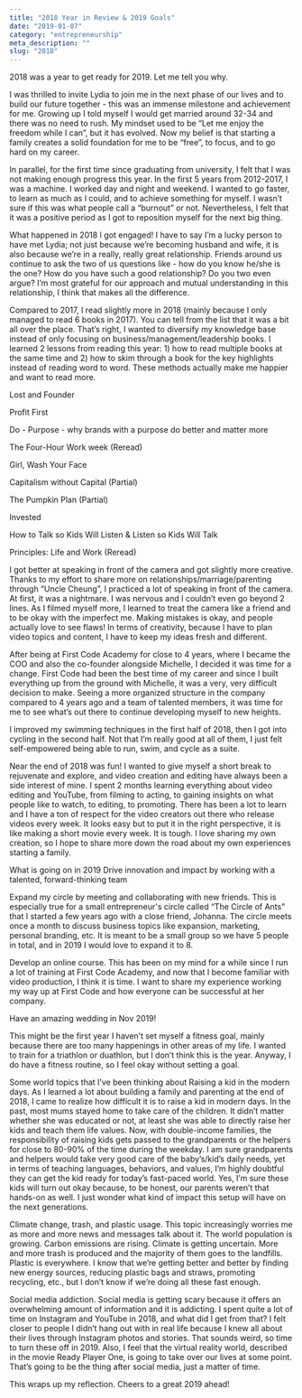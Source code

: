 ```yaml
---
title: "2018 Year in Review & 2019 Goals"
date: "2019-01-07"
category: "entrepreneurship"
meta_description: ""
slug: "2018"
---
```


2018 was a year to get ready for 2019. Let me tell you why.

I was thrilled to invite Lydia to join me in the next phase of our lives and to build our future together - this was an immense milestone and achievement for me. Growing up I told myself I would get married around 32-34 and there was no need to rush. My mindset used to be “Let me enjoy the freedom while I can”, but it has evolved. Now my belief is that starting a family creates a solid foundation for me to be “free”, to focus, and to go hard on my career.

In parallel, for the first time since graduating from university, I felt that I was not making enough progress this year. In the first 5 years from 2012-2017, I was a machine. I worked day and night and weekend. I wanted to go faster, to learn as much as I could, and to achieve something for myself. I wasn’t sure if this was what people call a “burnout” or not. Nevertheless, I felt that it was a positive period as I got to reposition myself for the next big thing.

What happened in 2018
I got engaged! I have to say I’m a lucky person to have met Lydia; not just because we’re becoming husband and wife, it is also because we’re in a really, really great relationship. Friends around us continue to ask the two of us questions like - how do you know he/she is the one? How do you have such a good relationship? Do you two even argue? I’m most grateful for our approach and mutual understanding in this relationship, I think that makes all the difference.

Compared to 2017, I read slightly more in 2018 (mainly because I only managed to read 6 books in 2017). You can tell from the list that it was a bit all over the place. That’s right, I wanted to diversify my knowledge base instead of only focusing on business/management/leadership books. I learned 2 lessons from reading this year: 1) how to read multiple books at the same time and 2) how to skim through a book for the key highlights instead of reading word to word. These methods actually make me happier and want to read more.

Lost and Founder

Profit First

Do - Purpose - why brands with a purpose do better and matter more

The Four-Hour Work week (Reread)

Girl, Wash Your Face

Capitalism without Capital (Partial)

The Pumpkin Plan (Partial)

Invested

How to Talk so Kids Will Listen & Listen so Kids Will Talk

Principles: Life and Work (Reread)

I got better at speaking in front of the camera and got slightly more creative. Thanks to my effort to share more on relationships/marriage/parenting through “Uncle Cheung”, I practiced a lot of speaking in front of the camera. At first, it was a nightmare. I was nervous and I couldn’t even go beyond 2 lines. As I filmed myself more, I learned to treat the camera like a friend and to be okay with the imperfect me. Making mistakes is okay, and people actually love to see flaws! In terms of creativity, because I have to plan video topics and content, I have to keep my ideas fresh and different.

After being at First Code Academy for close to 4 years, where I became the COO and also the co-founder alongside Michelle, I decided it was time for a change. First Code had been the best time of my career and since I built everything up from the ground with Michelle, it was a very, very difficult decision to make. Seeing a more organized structure in the company compared to 4 years ago and a team of talented members, it was time for me to see what’s out there to continue developing myself to new heights.

I improved my swimming techniques in the first half of 2018, then I got into cycling in the second half. Not that I’m really good at all of them, I just felt self-empowered being able to run, swim, and cycle as a suite.

Near the end of 2018 was fun! I wanted to give myself a short break to rejuvenate and explore, and video creation and editing have always been a side interest of mine. I spent 2 months learning everything about video editing and YouTube, from filming to acting, to gaining insights on what people like to watch, to editing, to promoting. There has been a lot to learn and I have a ton of respect for the video creators out there who release videos every week. It looks easy but to put it in the right perspective, it is like making a short movie every week. It is tough. I love sharing my own creation, so I hope to share more down the road about my own experiences starting a family.

What is going on in 2019
Drive innovation and impact by working with a talented, forward-thinking team

Expand my circle by meeting and collaborating with new friends. This is especially true for a small entrepreneur's circle called “The Circle of Ants” that I started a few years ago with a close friend, Johanna. The circle meets once a month to discuss business topics like expansion, marketing, personal branding, etc. It is meant to be a small group so we have 5 people in total, and in 2019 I would love to expand it to 8.

Develop an online course. This has been on my mind for a while since I run a lot of training at First Code Academy, and now that I become familiar with video production, I think it is time. I want to share my experience working my way up at First Code and how everyone can be successful at her company.

Have an amazing wedding in Nov 2019!

This might be the first year I haven’t set myself a fitness goal, mainly because there are too many happenings in other areas of my life. I wanted to train for a triathlon or duathlon, but I don’t think this is the year. Anyway, I do have a fitness routine, so I feel okay without setting a goal.

Some world topics that I’ve been thinking about
Raising a kid in the modern days. As I learned a lot about building a family and parenting at the end of 2018, I came to realize how difficult it is to raise a kid in modern days. In the past, most mums stayed home to take care of the children. It didn’t matter whether she was educated or not, at least she was able to directly raise her kids and teach them life values. Now, with double-income families, the responsibility of raising kids gets passed to the grandparents or the helpers for close to 80-90% of the time during the weekday. I am sure grandparents and helpers would take very good care of the baby’s/kid’s daily needs, yet in terms of teaching languages, behaviors, and values, I’m highly doubtful they can get the kid ready for today’s fast-paced world. Yes, I’m sure these kids will turn out okay because, to be honest, our parents weren’t that hands-on as well. I just wonder what kind of impact this setup will have on the next generations.

Climate change, trash, and plastic usage. This topic increasingly worries me as more and more news and messages talk about it. The world population is growing. Carbon emissions are rising. Climate is getting uncertain. More and more trash is produced and the majority of them goes to the landfills. Plastic is everywhere. I know that we’re getting better and better by finding new energy sources, reducing plastic bags and straws, promoting recycling, etc., but I don’t know if we’re doing all these fast enough.

Social media addiction. Social media is getting scary because it offers an overwhelming amount of information and it is addicting. I spent quite a lot of time on Instagram and YouTube in 2018, and what did I get from that? I felt closer to people I didn’t hang out with in real life because I knew all about their lives through Instagram photos and stories. That sounds weird, so time to turn these off in 2019. Also, I feel that the virtual reality world, described in the movie Ready Player One, is going to take over our lives at some point. That’s going to be the thing after social media, just a matter of time.

This wraps up my reflection. Cheers to a great 2019 ahead!